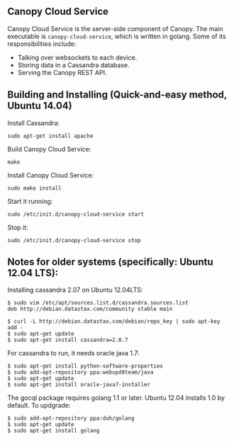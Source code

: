 Canopy Cloud Service
------------------------------------------------------------------------------

Canopy Cloud Service is the server-side component of Canopy.  The main
executable is `canopy-cloud-service`, which is written in golang.  Some
of its responsibilities include:

 - Talking over websockets to each device.
 - Storing data in a Cassandra database.
 - Serving the Canopy REST API.


Building and Installing (Quick-and-easy method, Ubuntu 14.04)
------------------------------------------------------------------------------
Install Cassandra:

    sudo apt-get install apache

Build Canopy Cloud Service:

    make

Install Canopy Cloud Service:

    sudo make install

Start it running:

    sudo /etc/init.d/canopy-cloud-service start

Stop it:

    sudo /etc/init.d/canopy-cloud-service stop 

Notes for older systems (specifically: Ubuntu 12.04 LTS):
------------------------------------------------------------------------------

Installing cassandra 2.07 on Ubuntu 12.04LTS:

    $ sudo vim /etc/apt/sources.list.d/cassandra.sources.list
    deb http://debian.datastax.com/community stable main

    $ curl -L http://debian.datastax.com/debian/repo_key | sudo apt-key add -
    $ sudo apt-get update
    $ sudo apt-get install cassandra=2.0.7

For cassandra to run, it needs oracle java 1.7:

    $ sudo apt-get install python-software-properties
    $ sudo add-apt-repository ppa:webupd8team/java
    $ sudo apt-get update
    $ sudo apt-get install oracle-java7-installer

The gocql package requires golang 1.1 or later.  Ubuntu 12.04 installs 1.0 by
default.  To updgrade:

    $ sudo add-apt-repository ppa:duh/golang
    $ sudo apt-get update
    $ sudo apt-get install golang
